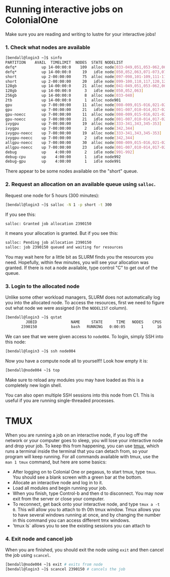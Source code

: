 # Running interactive jobs on ColonialOne

Make sure you are reading and writing to lustre for your interactive jobs!

### 1. Check what nodes are available

```bash
[bendall@login3 ~]$ sinfo
PARTITION    AVAIL  TIMELIMIT  NODES  STATE NODELIST
defq*           up 14-00:00:0    109  alloc node[033-049,051,053-062,064-070,074-078,080-098,101-109,111-116,118-119,121-127,129-137,139-142,146-153,155-157,159-160]
defq*           up 14-00:00:0     19   idle node[050,052,063,071-073,079,099-100,110,117,120,128,138,143-145,154,158]
short           up 2-00:00:00     75  alloc node[097-098,101-109,111-116,118-119,121-127,129-137,139-142,146-153,155-157,159-161,163-173,176-177,179-183,185,187-188,190]
short           up 2-00:00:00     20   idle node[099-100,110,117,120,128,138,143-145,154,158,162,174-175,178,184,186,189,191]
128gb           up 14-00:00:0     21  alloc node[041-049,051,053-062,064]
128gb           up 14-00:00:0      3   idle node[050,052,063]
256gb           up 14-00:00:0      8  alloc node[033-040]
2tb             up 14-00:00:0      1  alloc node901
gpu             up 7-00:00:00     11  alloc node[008-009,015-016,021-025,030,032]
gpu             up 7-00:00:00     21   idle node[001-007,010-014,017-020,026-029,031]
gpu-noecc       up 7-00:00:00     11  alloc node[008-009,015-016,021-025,030,032]
gpu-noecc       up 7-00:00:00     21   idle node[001-007,010-014,017-020,026-029,031]
ivygpu          up 7-00:00:00     19  alloc node[333-341,343,345-353]
ivygpu          up 7-00:00:00      2   idle node[342,344]
ivygpu-noecc    up 7-00:00:00     19  alloc node[333-341,343,345-353]
ivygpu-noecc    up 7-00:00:00      2   idle node[342,344]
allgpu-noecc    up 7-00:00:00     30  alloc node[008-009,015-016,021-025,030,032,333-341,343,345-353]
allgpu-noecc    up 7-00:00:00     23   idle node[001-007,010-014,017-020,026-029,031,342,344]
debug           up    4:00:00      2   idle node[991-992]
debug-cpu       up    4:00:00      1   idle node992
debug-gpu       up    4:00:00      1   idle node991
```

There appear to be some nodes available on the "short" queue.

### 2. Request an allocation on an available queue using `salloc`.

Request one node for 5 hours (300 minutes):

```bash
[bendall@login3 ~]$ salloc -N 1 -p short -t 300
```

If you see this:

```bash
salloc: Granted job allocation 2390150
```

it means your allocation is granted. But if you see this:

```bash
salloc: Pending job allocation 2390150
salloc: job 2390150 queued and waiting for resources
```

You may wait here for a little bit as SLURM finds you the resources you need.
Hopefully, within few minutes, you will see your allocation was granted. If there is not a node available, type control "C" to get out of the queue.


### 3. Login to the allocated node

Unlike some other workload managers, SLURM does not automatically log you into the allocated node. 
To access the resources, first we need to figure out what node we were assigned (in the `NODELIST` column).

```bash
[bendall@login3 ~]$ qstat
         JOBID               NAME     STATE      TIME   NODES    CPUS  PARTITION           START_TIME   NODELIST(REASON)
       2390150               bash   RUNNING   0:00:05       1      16      short  2017-04-20T07:30:32   node004
```

We can see that we were given access to `node004`. To login, simply SSH into this node:

```bash
[bendall@login3 ~]$ ssh node004
```

Now you have a compute node all to yourself!! Look how empty it is:

```bash
[bendall@node004 ~]$ top
```

Make sure to reload any modules you may have loaded as this is a completely new login shell.

You can also open multiple SSH sessions into this node from C1. This is useful if you are running single-threaded processes.

# TMUX
When you are running a job on an interactive node, if you log off the network or your computer goes to sleep, you will lose your interactive node and drop your job. To keep this from happening, you can use [tmux](https://github.com/tmux/tmux/wiki/Getting-Started), which runs a terminal inside the terminal that you can detach from, so your program will keep running. For all commands available with tmux, use the `man 1 tmux` command, but here are some basics:

* After logging on to Colonial One or pegasus, to start tmux, type `tmux`. You should see a blank screen with a green bar at the bottom.
* Allocate an interactive node and log in to it.
* Load all modules and begin running your job.
* When you finish, type Control-b and then d to disconnect. You may now exit from the server or close your computer.
* To reconnect, get back onto your interactive node, and type `tmux a -t 0`. This will allow you to attach to th 0th tmux window. Tmux allows you to have several windows running at once, and by changing the number in this command you can access different tmx windows.
* 'tmux ls` allows you to see the existing sessions you can attach to

### 4. Exit node and cancel job

When you are finished, you should exit the node using `exit` and then cancel the job using `scancel`.

```bash
[bendall@node004 ~]$ exit # exits from node
[bendall@login3 ~]$ scancel 2390150 # cancels the job
```
